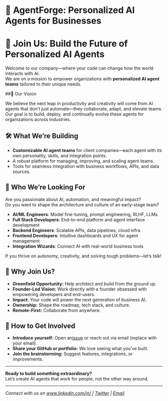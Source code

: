 # 🧠 AgentForge: Personalized AI Agents for Businesses
# 🌟 Join Us: Build the Future of Personalized AI Agents

Welcome to our company—where your code can change how the world interacts with AI.  
We are on a mission to empower organizations with **personalized AI agent teams** tailored to their unique needs.

##🚀 Our Vision

We believe the next leap in productivity and creativity will come from AI agents that don’t just automate—they collaborate, adapt, and elevate teams. Our goal is to build, deploy, and continually evolve these agents for organizations across industries.

## 🛠️ What We’re Building

- **Customizable AI agent teams** for client companies—each agent with its own personality, skills, and integration points.
- A robust platform for managing, improving, and scaling agent teams.
- Tools for seamless integration with business workflows, APIs, and data sources.

## 👀 Who We’re Looking For

Are you passionate about AI, automation, and meaningful impact?  
Do you want to shape the architecture and culture of an early-stage team?

- **AI/ML Engineers**: Model fine-tuning, prompt engineering, RLHF, LLMs
- **Full Stack Developers**: End-to-end platform and agent interface development
- **Backend Engineers**: Scalable APIs, data pipelines, cloud infra
- **Frontend Developers**: Intuitive dashboards and UX for agent management
- **Integration Wizards**: Connect AI with real-world business tools

If you thrive on autonomy, creativity, and solving tough problems—let’s talk!

## 🌱 Why Join Us?

- **Greenfield Opportunity:** Help architect and build from the ground up.
- **Founder-Led Vision:** Work directly with a founder obsessed with empowering developers and end-users.
- **Impact:** Your code will power the next generation of business AI.
- **Ownership:** Shape the roadmap, tech stack, and culture.
- **Remote-First:** Collaborate from anywhere.

## 🤝 How to Get Involved

- **Introduce yourself:** Open an[issue](https://github.com/vinayjoshii/AgentForge/issues)
 or reach out via email (replace with your email).
- **Share your GitHub or portfolio:** We love seeing what you’ve built.
- **Join the brainstorming:** Suggest features, integrations, or improvements.

---

**Ready to build something extraordinary?**  
Let’s create AI agents that work for people, not the other way around.

---

*Connect with us on [www.linkedin.com/in/
](#) | [Twitter](#) | [Email](joshivinay7891@email.com)*


